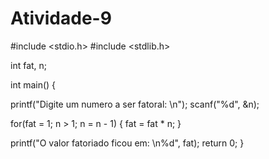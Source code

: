 # Atividade-9

#include <stdio.h>
#include <stdlib.h>
	
int fat, n; 

int main() {
  
   printf("Digite um numero a ser fatoral: \n");
   scanf("%d", &n);

   for(fat = 1; n > 1; n = n - 1)
   {
   fat = fat * n;
   }

   printf("O valor fatoriado ficou em: \n%d", fat);
   return 0;
}	
